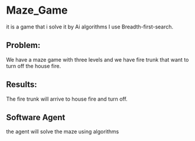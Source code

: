 # Maze_Game
it is a game that i solve it by Ai algorithms I use Breadth-first-search.
## Problem: 
We have a maze game with three levels and we have fire trunk that want to turn off the house fire. 
## Results: 
The fire trunk will arrive to house fire and turn off. 
## Software Agent
the agent will solve the maze using algorithms
